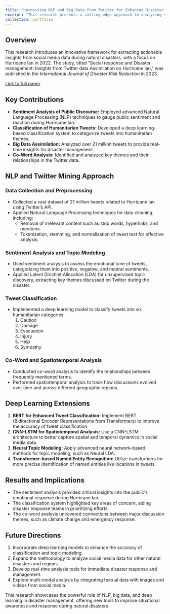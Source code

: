 ```yaml
---
title: "Harnessing NLP and Big Data from Twitter for Enhanced Disaster Response: Insights from Hurricane Ian"
excerpt: "This research presents a cutting-edge approach to analyzing social media data during natural disasters, focusing on Hurricane Ian in 2022. The study was published in the International Journal of Disaster Risk Reduction in 2023. <br> <br/><img src='/images/ian.jpg'>"
collection: portfolio
---
```

## Overview

This research introduces an innovative framework for extracting actionable insights from social media data during natural disasters, with a focus on Hurricane Ian in 2022. The study, titled "Social response and Disaster management: Insights from Twitter data Assimilation on Hurricane Ian," was published in the *International Journal of Disaster Risk Reduction* in 2023.

[Link to full paper](https://www.sciencedirect.com/science/article/pii/S221242092300345X)

## Key Contributions

- **Sentiment Analysis of Public Discourse:** Employed advanced Natural Language Processing (NLP) techniques to gauge public sentiment and reaction during Hurricane Ian.
- **Classification of Humanitarian Tweets:** Developed a deep learning-based classification system to categorize tweets into humanitarian themes.
- **Big Data Assimilation:** Analyzed over 21 million tweets to provide real-time insights for disaster management.
- **Co-Word Analysis:** Identified and analyzed key themes and their relationships in the Twitter data.

## NLP and Twitter Mining Approach

### Data Collection and Preprocessing

- Collected a vast dataset of 21 million tweets related to Hurricane Ian using Twitter’s API.
- Applied Natural Language Processing techniques for data cleaning, including:
  - Removal of irrelevant content such as stop words, hyperlinks, and mentions.
  - Tokenization, stemming, and normalization of tweet text for effective analysis.

### Sentiment Analysis and Topic Modeling

- Used sentiment analysis to assess the emotional tone of tweets, categorizing them into positive, negative, and neutral sentiments.
- Applied Latent Dirichlet Allocation (LDA) for unsupervised topic discovery, extracting key themes discussed on Twitter during the disaster.

### Tweet Classification

- Implemented a deep learning model to classify tweets into six humanitarian categories:
  1. Caution
  2. Damage
  3. Evacuation
  4. Injury
  5. Help
  6. Sympathy

### Co-Word and Spatiotemporal Analysis

- Conducted co-word analysis to identify the relationships between frequently mentioned terms.
- Performed spatiotemporal analysis to track how discussions evolved over time and across different geographic regions.

## Deep Learning Extensions


1. **BERT for Enhanced Tweet Classification:** Implement BERT (Bidirectional Encoder Representations from Transformers) to improve the accuracy of tweet classification.
2. **CNN-LSTM for Spatiotemporal Analysis:** Use a CNN-LSTM architecture to better capture spatial and temporal dynamics in social media data.
3. **Neural Topic Modeling:** Apply advanced neural network-based methods for topic modeling, such as Neural LDA.
4. **Transformer-based Named Entity Recognition:** Utilize transformers for more precise identification of named entities like locations in tweets.

## Results and Implications

- The sentiment analysis provided critical insights into the public's emotional response during Hurricane Ian.
- The classification system highlighted key areas of concern, aiding disaster response teams in prioritizing efforts.
- The co-word analysis uncovered connections between major discussion themes, such as climate change and emergency response.

## Future Directions

1. Incorporate deep learning models to enhance the accuracy of classification and topic modeling.
2. Expand the methodology to analyze social media data for other natural disasters and regions.
3. Develop real-time analysis tools for immediate disaster response and management.
4. Explore multi-modal analysis by integrating textual data with images and videos from social media.

This research showcases the powerful role of NLP, big data, and deep learning in disaster management, offering new tools to improve situational awareness and response during natural disasters.